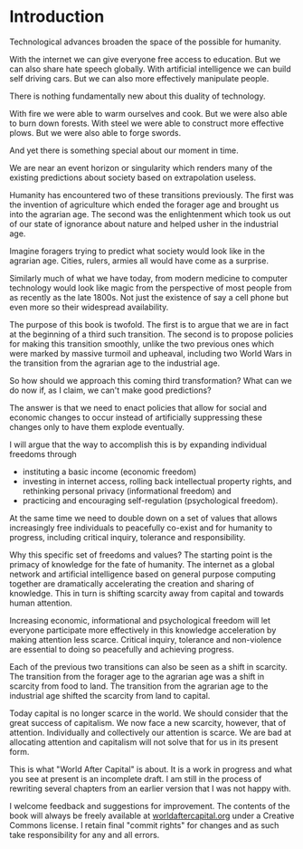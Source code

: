 # Introduction

Technological advances broaden the space of the possible for humanity.

With the internet we can give everyone free access to education. But we can also share hate speech globally.
With artificial intelligence we can build self driving cars. But we can also more effectively manipulate people.

There is nothing fundamentally new about this duality of technology.

With fire we were able to warm ourselves and cook. But we were also able to burn down forests.
With steel we were able to construct more effective plows. But we were also able to forge swords.

And yet there is something special about our moment in time.

We are near an event horizon or singularity which renders many of the existing predictions about society based on extrapolation useless. 

Humanity has encountered two of these transitions previously. The first was the invention of agriculture which ended the forager age and brought us into the agrarian age. The second was the enlightenment which took us out of our state of ignorance about nature and helped usher in the industrial age. 

Imagine foragers trying to predict what society would look like in the agrarian age. Cities, rulers, armies all would have come as a surprise.

Similarly much of what we have today, from modern medicine to computer technology would look like magic from the perspective of most people from as recently as the late 1800s. Not just the existence of say a cell phone but even more so their widespread availability.  

The purpose of this book is twofold. The first is to argue that we are in fact at the beginning of a third such transition. The second is to propose policies for making this transition smoothly, unlike the two previous ones which were marked by massive turmoil and upheaval, including two World Wars in the transition from the agrarian age to the industrial age.

So how should we approach this coming third transformation? What can we do now if, as I claim, we can't make good predictions?

The answer is that we need to enact policies that allow for social and economic changes to occur instead of artificially suppressing these changes only to have them explode eventually.

I will argue that the way to accomplish this is by expanding individual freedoms through 
- instituting a basic income (economic freedom)
- investing in internet access, rolling back intellectual property rights, and rethinking personal privacy (informational freedom) and 
- practicing and encouraging self-regulation (psychological freedom).

At the same time we need to double down on a set of values that allows increasingly free individuals to peacefully co-exist and for humanity to progress, including critical inquiry, tolerance and responsibility.

Why this specific set of freedoms and values? The starting point is the primacy of knowledge for the fate of humanity.  The internet as a global network and artificial intelligence based on general purpose computing together are dramatically accelerating the creation and sharing of knowledge. This in turn is shifting scarcity away from capital and towards human attention.

Increasing economic, informational and psychological freedom will let everyone participate more effectively in this knowledge acceleration by making attention less scarce. Critical inquiry, tolerance and non-violence are essential to doing so peacefully and achieving progress.

Each of the previous two transitions can also be seen as a shift in scarcity. The transition from the forager age to the agrarian age was a shift in scarcity from food to land. The transition from the agrarian age to the industrial age shifted the scarcity from land to capital.
 
Today capital is no longer scarce in the world. We should consider that the great success of capitalism. We now face a new scarcity, however, that of attention. Individually and collectively our attention is scarce. We are bad at allocating attention and capitalism will not solve that for us in its present form. 

This is what "World After Capital" is about. It is a work in progress and what you see at present is an incomplete draft. I am still in the process of rewriting several chapters from an earlier version that I was not happy with. 

I welcome feedback and suggestions for improvement. The contents of the book will always be freely available at <a href="http://worldaftercapital.org">worldaftercapital.org</a> under a Creative Commons license. I retain final "commit rights" for changes and as such take responsibility for any and all errors.

